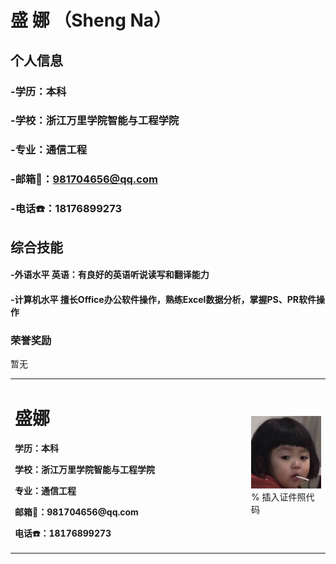 #  盛   娜 （Sheng Na）

## 个人信息
### -学历：本科
### -学校：浙江万里学院智能与工程学院
### -专业：通信工程
### -邮箱📧：981704656@qq.com
### -电话☎️：18176899273


## 综合技能
#### -外语水平	 英语：有良好的英语听说读写和翻译能力
#### -计算机水平	擅长Office办公软件操作，熟练Excel数据分析，掌握PS、PR软件操作


### 荣誉奖励
暂无
<table border="0">
  <tr>
    <td width="75%">
      <h1>盛娜</h1>
      <p><b>学历：本科</b></p>
      <p><b>学校：浙江万里学院智能与工程学院</b></p>
      <p><b>专业：通信工程</b></p>
      <p><b>邮箱📧：981704656@qq.com</b></p>
      <p><b>电话☎️：18176899273</b></p>
    </td>
    <td width="25%">
      <img src="/79F417B9-05E5-4E51-B576-6D7C14D3BF3A.jpeg" width="100%">      % 插入证件照代码
    </td>
  </tr>
</table>

